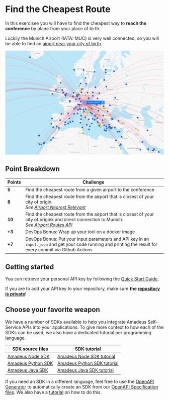 # Find the Cheapest Route

In this exercisee you will have to find the cheapest way to **reach the conference** by plane from your place of birth.

Luckily the Munich Airport (IATA: MUC) is very well connected, so you will be able to find an [aiport near your city of birth](https://www.flightconnections.com/flights-from-munich-muc).

![FlightConnections](assets/muc_connections.png)

## Point Breakdown

| **Points**      | **Challenge** |
| ----------- | ----------- |
| **5** | Find the cheapest route from a given airport to the conference |
| **8** | Find the cheapest route from the airport that is closest of your city of origin.<br />_See [Airport Nearest Relevant](https://developers.amadeus.com/self-service/category/air/api-doc/airport-nearest-relevant)_ |
| **10** | Find the cheapest route from the airport that is closest of your city of origink and direct connection to Munich.<br />_See [Airport Routes API](https://developers.amadeus.com/self-service/category/air/api-doc/airport-routes)_ |
| **+3** | DevOps Bonus: Wrap up your tool on a docker image |
| **+7** | DevOps Bonus: Put your input parameters and API key in an `input.json` and get your code running and printing the result for every commit via Github Actions |

## Getting started
You can retrieve your personal API key by following the [Quick Start Guide](https://alonsomoya.github.io/ama4dev/quick-start/).

If you are to add your API key to your repository, make sure **the [repository is private](https://docs.github.com/en/repositories/managing-your-repositorys-settings-and-features/managing-repository-settings/setting-repository-visibility#making-a-repository-private)**!

## Choose your favorite weapon

We have a number of SDKs available to help you integrate Amadeus Self-Service APIs into your applications. To give more context to how each of the SDKs can be used, we also have a dedicated tutorial per programming language.

| **SDK source files**      | **SDK tutorial** |
| ----------- | ----------- |
| [Amadeus Node SDK](https://github.com/amadeus4dev/amadeus-node)| [Amadeus Node SDK tutorial](node-sdk.md) |
| [Amadeus Python SDK](https://github.com/amadeus4dev/amadeus-python)| [Amadeus Python SDK tutorial](python-sdk.md) |
| [Amadeus Java SDK](https://github.com/amadeus4dev/amadeus-node)| [Amadeus Java SDK tutorial](java-sdk.md) |

If you need an SDK in a different language, feel free to use the [OpenAPI Generator](https://openapi-generator.tech/) to automatically create an SDK from our [OpenAPI Specification files](https://github.com/amadeus4dev/amadeus-open-api-specification). We also have a [tutorial](openapi-generator.md) on how to do this.

